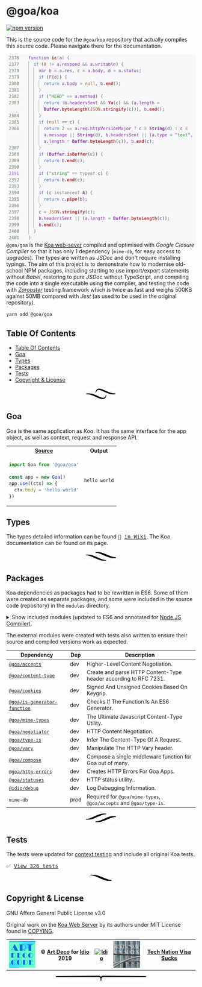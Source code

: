 # @goa/koa

[![npm version](https://badge.fury.io/js/%40goa%2Fgoa.svg)](https://www.npmjs.com/package/@goa/goa)

This is the source code for the `@goa/koa` repository that actually compiles this source code. Please navigate there for the documentation.

<img src="doc/ic.png" alt="Compiled Source Code In 2400 lines." align="right">

`@goa/goa` is the [Koa web-sever](https://koajs.com) compiled and optimised with _Google Closure Compiler_ so that it has only 1 dependency (`mime-db`, for easy access to upgrades). The types are written as _JSDoc_ and don't require installing typings. The aim of this project is to demonstrate how to modernise old-school NPM packages, including starting to use import/export statements without _Babel_, restoring to pure _JSDoc_ without TypeScript, and compiling the code into a single executable using the compiler, and testing the code with [_Zoroaster_](https://contexttesting.com) testing framework which is twice as fast and weighs 500KB against 50MB compared with _Jest_ (as used to be used in the original repository).


```sh
yarn add @goa/goa
```

## Table Of Contents

- [Table Of Contents](#table-of-contents)
- [Goa](#goa)
- [Types](#types)
- [Packages](#packages)
- [Tests](#tests)
- [Copyright & License](#copyright--license)

<p align="center"><a href="#table-of-contents">
  <img src="/.documentary/section-breaks/0.svg?sanitize=true">
</a></p>

## Goa

Goa is the same application as _Koa_. It has the same interface for the app object, as well as context, request and response API.

<table>
<tr><th><a href="example/index.js">Source</th><th>Output</th></tr>
<tr><td>

```js
import Goa from '@goa/goa'

const app = new Goa()
app.use((ctx) => {
  ctx.body = 'hello world'
})
```
</td>
<td>

```
hello world
```
</td></tr>
</table>

## Types

The types detailed information can be found <kbd>📙 [in Wiki](../../wiki)</kbd>. The Koa documentation can be found on its page.

<p align="center"><a href="#table-of-contents">
  <img src="/.documentary/section-breaks/1.svg?sanitize=true">
</a></p>

## Packages

Koa dependencies as packages had to be rewritten in ES6. Some of them were created as separate packages, and some were included in the source code (repository) in the `modules` directory.

<details>
<summary>Show included modules (updated to ES6 and annotated for <a href="https://compiler.page">Node.JS Compiler)</a>.
</summary>

|      Dependency       |  Type  |
| --------------------- | ------ |
| `cache-content-type` | module |
| `content-disposition` | module |
| `delegates` | module |
| `ee-first` | module |
| `error-inject` | module |
| `escape-html` | module |
| `fresh` | module |
| `http-assert` | module |
| `koa-is-json` | module |
| `on-finished` | module |
| `only` | module |
| `parseurl` | module |
</details>

The external modules were created with tests also written to ensure their source and compiled versions work as expected.

|                                        Dependency                                        | Dep  |                            Description                             |
| ---------------------------------------------------------------------------------------- | ---- | ------------------------------------------------------------------ |
| [`@goa/accepts`](https://www.npmjs.com/package/@goa/accepts)    | dev  | Higher-Level Content Negotiation.                                  |
| [`@goa/content-type`](https://www.npmjs.com/package/@goa/content-type) | dev  | Create and parse HTTP Content-Type header according to RFC 7231.   |
| [`@goa/cookies`](https://www.npmjs.com/package/@goa/cookies)    | dev  | Signed And Unsigned Cookies Based On Keygrip.                      |
| [`@goa/is-generator-function`](https://www.npmjs.com/package/@goa/is-generator-function) | dev  | Checks If The Function Is An ES6 Generator.                        |
| [`@goa/mime-types`](https://www.npmjs.com/package/@goa/mime-types) | dev  | The Ultimate Javascript Content-Type Utility.                      |
| [`@goa/negotiator`](https://www.npmjs.com/package/@goa/negotiator) | dev  | HTTP Content Negotiation.                                          |
| [`@goa/type-is`](https://www.npmjs.com/package/@goa/type-is)    | dev  | Infer The Content-Type Of A Request.                               |
| [`@goa/vary`](https://www.npmjs.com/package/@goa/vary)       | dev  | Manipulate The HTTP Vary header.                                   |
| [`@goa/compose`](https://www.npmjs.com/package/@goa/compose)    | dev  | Compose a single middleware function for Goa out of many.          |
| [`@goa/http-errors`](https://www.npmjs.com/package/@goa/http-errors) | dev  | Creates HTTP Errors For Goa Apps.                                  |
| [`@goa/statuses`](https://www.npmjs.com/package/@goa/statuses)   | dev  | HTTP status utility..                                              |
| [`@idio/debug`](https://www.npmjs.com/package/@idio/debug)     | dev  | Log Debugging Information.                                         |
| `mime-db`                                                  | prod | Required for `@goa/mime-types`, `@goa/accepts` and `@goa/type-is`. |

<p align="center"><a href="#table-of-contents">
  <img src="/.documentary/section-breaks/2.svg?sanitize=true">
</a></p>

## Tests

The tests were updated for [context testing](https://contexttesting.com) and include all original Koa tests.

<kbd>✅ [View 326 tests](/doc/TESTS.md)</kbd>

<p align="center"><a href="#table-of-contents">
  <img src="/.documentary/section-breaks/3.svg?sanitize=true">
</a></p>

## Copyright & License

GNU Affero General Public License v3.0

Original work on the [Koa Web Server](https://github.com/koajs/koa) by its authors under MIT License found in [COPYING](COPYING).

<table>
  <tr>
    <th>
      <a href="https://artd.eco">
        <img width="100" src="https://raw.githubusercontent.com/wrote/wrote/master/images/artdeco.png"
          alt="Art Deco">
      </a>
    </th>
    <th>© <a href="https://artd.eco">Art Deco</a> for <a href="https://idio.cc">Idio</a> 2019</th>
    <th>
      <a href="https://idio.cc">
        <img src="https://avatars3.githubusercontent.com/u/40834161?s=100" width="100" alt="Idio">
      </a>
    </th>
    <th>
      <a href="https://www.technation.sucks" title="Tech Nation Visa">
        <img width="100" src="https://raw.githubusercontent.com/idiocc/cookies/master/wiki/arch4.jpg"
          alt="Tech Nation Visa">
      </a>
    </th>
    <th><a href="https://www.technation.sucks">Tech Nation Visa Sucks</a></th>
  </tr>
</table>

<p align="center"><a href="#table-of-contents">
  <img src="/.documentary/section-breaks/-1.svg?sanitize=true">
</a></p>